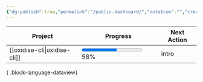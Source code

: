```yaml
---
{"dg-publish":true,"permalink":"/public-dashboard/","noteIcon":"","created":"2025-03-20T09:38","updated":"2025-03-20T09:42"}
---
```


| Project                         | Progress                                                       | Next Action |
| ------------------------------- | -------------------------------------------------------------- | ----------- |
| [[oxidise-cli\|oxidise-cli]] | <progress value='57.692307692307686' max='100'></progress> 58% | intro       |

{ .block-language-dataview}